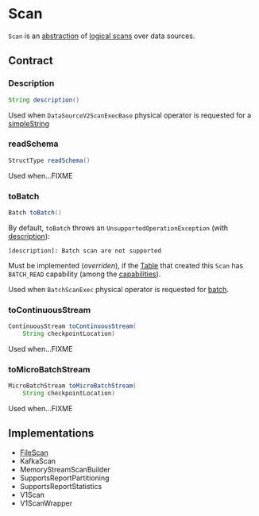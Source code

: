 # Scan

`Scan` is an [abstraction](#contract) of [logical scans](#implementations) over data sources.

## Contract

### <span id="description"> Description

```java
String description()
```

Used when `DataSourceV2ScanExecBase` physical operator is requested for a [simpleString](../physical-operators/DataSourceV2ScanExecBase.md#simpleString)

### <span id="readSchema"> readSchema

```java
StructType readSchema()
```

Used when...FIXME

### <span id="toBatch"> toBatch

```java
Batch toBatch()
```

By default, `toBatch` throws an `UnsupportedOperationException` (with [description](#description)):

```text
[description]: Batch scan are not supported
```

Must be implemented (_overriden_), if the [Table](catalog/Table.md) that created this `Scan` has `BATCH_READ` capability (among the [capabilities](catalog/Table.md#capabilities)).

Used when `BatchScanExec` physical operator is requested for [batch](../physical-operators/BatchScanExec.md#batch).

### <span id="toContinuousStream"> toContinuousStream

```java
ContinuousStream toContinuousStream(
    String checkpointLocation)
```

Used when...FIXME

### <span id="toMicroBatchStream"> toMicroBatchStream

```java
MicroBatchStream toMicroBatchStream(
    String checkpointLocation)
```

Used when...FIXME

## Implementations

* [FileScan](../FileScan.md)
* KafkaScan
* MemoryStreamScanBuilder
* SupportsReportPartitioning
* SupportsReportStatistics
* V1Scan
* V1ScanWrapper
